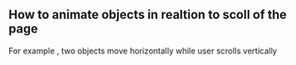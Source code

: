 ## How to animate objects in realtion to scoll of the page 

For example , two objects move horizontally while user scrolls vertically 
